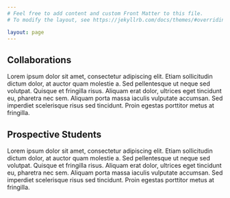 ```yaml
---
# Feel free to add content and custom Front Matter to this file.
# To modify the layout, see https://jekyllrb.com/docs/themes/#overriding-theme-defaults

layout: page
---
```



Collaborations
---
Lorem ipsum dolor sit amet, consectetur adipiscing elit. Etiam sollicitudin
dictum dolor, at auctor quam molestie a. Sed pellentesque ut neque sed volutpat.
Quisque et fringilla risus. Aliquam erat dolor, ultrices eget tincidunt eu,
pharetra nec sem. Aliquam porta massa iaculis vulputate accumsan. Sed imperdiet
scelerisque risus sed tincidunt. Proin egestas porttitor metus at fringilla. 


Prospective Students
---
Lorem ipsum dolor sit amet, consectetur adipiscing elit. Etiam sollicitudin
dictum dolor, at auctor quam molestie a. Sed pellentesque ut neque sed volutpat.
Quisque et fringilla risus. Aliquam erat dolor, ultrices eget tincidunt eu,
pharetra nec sem. Aliquam porta massa iaculis vulputate accumsan. Sed imperdiet
scelerisque risus sed tincidunt. Proin egestas porttitor metus at fringilla. 

